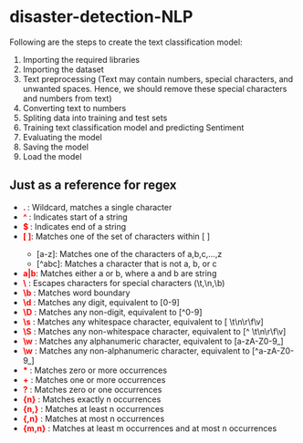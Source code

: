 # disaster-detection-NLP

Following are the steps to create the text classification model:

01. Importing the required libraries
02. Importing the dataset
03. Text preprocessing (Text may contain numbers, special characters, and unwanted spaces. Hence, we should remove these special characters and numbers from text)
04. Converting text to numbers
05. Spliting data into training and test sets
06. Training text classification model and predicting Sentiment
07. Evaluating the model
08. Saving the model
09. Load the model




## Just as a reference for regex
<ul>
    <li><b style="color:red">. </b>: Wildcard, matches a single character</li>
    <li><b style="color:red">^ </b>: Indicates start of a string</li>
    <li><b style="color:red"><span>$</span> </b>: Indicates end of a string</li>
    <li><b style="color:red">[ ]</b>: Matches one of the set of characters within [ ]</li>
        <ul>
            <li>[a-z]: Matches one of the characters of a,b,c,...,z</li>
            <li>[^abc]: Matches a character that is not a, b, or c</li>
        </ul>
    <li><b style="color:red">a|b</b>: Matches either a or b, where a and b are string</li>
    <li><b style="color:red">\</b> : Escapes characters for special characters (\t,\n,\b) </li>
    <li><b style="color:red">\b</b> : Matches word boundary </li>
    <li><b style="color:red">\d</b> : Matches any digit, equivalent to [0-9]  </li>
    <li><b style="color:red">\D</b> : Matches any non-digit, equivalent to [^0-9]  </li>
    <li><b style="color:red">\s</b> : Matches any whitespace character, equivalent to [ \t\n\r\f\v]  </li>
    <li><b style="color:red">\S</b> : Matches any non-whitespace character, equivalent to [^ \t\n\r\f\v]  </li>
    <li><b style="color:red">\w</b> : Matches any alphanumeric character, equivalent to [a-zA-Z0-9_]  </li>
    <li><b style="color:red">\w</b> : Matches any non-alphanumeric character, equivalent to [^a-zA-Z0-9_]  </li>
    <li><b style="color:red">*</b> : Matches zero or more occurrences</li>
    <li><b style="color:red">+</b> : Matches one or more occurrences</li>
    <li><b style="color:red">?</b> : Matches zero or one occurrences</li>
    <li><b style="color:red">{n}</b> : Matches exactly n occurrences</li>
    <li><b style="color:red">{n,}</b> : Matches at least n occurrences</li>
    <li><b style="color:red">{,n}</b> : Matches at most n occurrences</li>
    <li><b style="color:red">{m,n}</b> : Matches at least m occurrences and at most n occurrences</li>
</ul>
